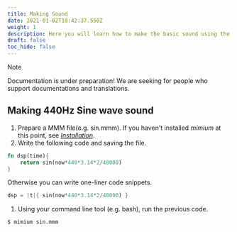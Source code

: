 ```yaml
---
title: Making Sound
date: 2021-01-02T18:42:37.550Z
weight: 1
description: Here you will learn how to make the basic sound using the mimium.
draft: false
toc_hide: false
---
```

> [!NOTE]
> Documentation is under preparation! We are seeking for people who support documentations and translations.

## Making 440Hz Sine wave sound

1. Prepare a MMM file(e.g. sin.mmm). If you haven't installed *mimium* at this point, see [*Installation*](https://mimium.org/en/docs/getting-started/installation/).
2. Write the following code and saving the file.

```rust
fn dsp(time){
    return sin(now*440*3.14*2/48000)
}
```

Otherwise you can write one-liner code snippets.

```rust
dsp = |t|{ sin(now*440*3.14*2/48000) }
```

1. Using your command line tool (e.g. bash), run the previous code.

```bash
$ mimium sin.mmm
```